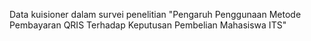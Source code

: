 Data kuisioner dalam survei penelitian "Pengaruh Penggunaan Metode Pembayaran QRIS Terhadap Keputusan Pembelian Mahasiswa ITS"

